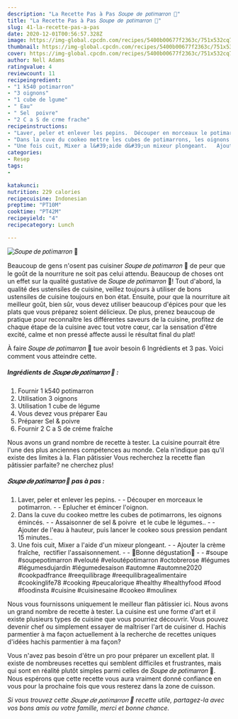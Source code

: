 ```yaml
---
description: "La Recette Pas à Pas 𝑆𝑜𝑢𝑝𝑒 𝑑𝑒 𝑝𝑜𝑡𝑖𝑚𝑎𝑟𝑟𝑜𝑛 🍁"
title: "La Recette Pas à Pas 𝑆𝑜𝑢𝑝𝑒 𝑑𝑒 𝑝𝑜𝑡𝑖𝑚𝑎𝑟𝑟𝑜𝑛 🍁"
slug: 41-la-recette-pas-a-pas
date: 2020-12-01T00:56:57.328Z
image: https://img-global.cpcdn.com/recipes/5400b00677f2363c/751x532cq70/𝑆𝑜𝑢𝑝𝑒-𝑑𝑒-𝑝𝑜𝑡𝑖𝑚𝑎𝑟𝑟𝑜𝑛-🍁-photo-principale-de-la-recette.jpg
thumbnail: https://img-global.cpcdn.com/recipes/5400b00677f2363c/751x532cq70/𝑆𝑜𝑢𝑝𝑒-𝑑𝑒-𝑝𝑜𝑡𝑖𝑚𝑎𝑟𝑟𝑜𝑛-🍁-photo-principale-de-la-recette.jpg
cover: https://img-global.cpcdn.com/recipes/5400b00677f2363c/751x532cq70/𝑆𝑜𝑢𝑝𝑒-𝑑𝑒-𝑝𝑜𝑡𝑖𝑚𝑎𝑟𝑟𝑜𝑛-🍁-photo-principale-de-la-recette.jpg
author: Nell Adams
ratingvalue: 4
reviewcount: 11
recipeingredient:
- "1 k540 potimarron"
- "3 oignons"
- "1 cube de lgume"
- " Eau"
- " Sel  poivre"
- "2 C a S de crme frache"
recipeinstructions:
- "Laver, peler et enlever les pepins.  Découper en morceaux le potimarron.  Eplucher et émincer l&#39;oignon."
- "Dans la cuve du cookeo mettre les cubes de potimarrons, les oignons émincés.  Assaisonner de sel &amp; poivre  et le cube le légumes..  Ajouter de l&#39;eau à hauteur, puis lancer le cookeo sous pression pendant 15 minutes.."
- "Une fois cuit, Mixer a l&#39;aide d&#39;un mixeur plongeant.   Ajouter la crème fraîche,  rectifier l&#39;assaisonnement.  🌸Bonne dégustation🌸  #soupe #soupepotimarron #velouté #veloutépotimarron #octobrerose #légumes #légumesdujardin #légumedesaison #automne #automne2020 #cookpadfrance #reequilibrage #reequilibragealimentaire #cookinglife78 #cooking #peucalorique #healthy #healthyfood #food #foodinsta #cuisine #cuisinesaine #cookeo #moulinex"
categories:
- Resep
tags:
- 

katakunci:  
nutrition: 229 calories
recipecuisine: Indonesian
preptime: "PT10M"
cooktime: "PT42M"
recipeyield: "4"
recipecategory: Lunch

---
```



![𝑆𝑜𝑢𝑝𝑒 𝑑𝑒 𝑝𝑜𝑡𝑖𝑚𝑎𝑟𝑟𝑜𝑛 🍁](https://img-global.cpcdn.com/recipes/5400b00677f2363c/751x532cq70/𝑆𝑜𝑢𝑝𝑒-𝑑𝑒-𝑝𝑜𝑡𝑖𝑚𝑎𝑟𝑟𝑜𝑛-🍁-photo-principale-de-la-recette.jpg)

Beaucoup de gens n'osent pas cuisiner 𝑆𝑜𝑢𝑝𝑒 𝑑𝑒 𝑝𝑜𝑡𝑖𝑚𝑎𝑟𝑟𝑜𝑛 🍁 de peur que le goût de la nourriture ne soit pas celui attendu. Beaucoup de choses ont un effet sur la qualité gustative de 𝑆𝑜𝑢𝑝𝑒 𝑑𝑒 𝑝𝑜𝑡𝑖𝑚𝑎𝑟𝑟𝑜𝑛 🍁! Tout d'abord, la qualité des ustensiles de cuisine, veillez toujours à utiliser de bons ustensiles de cuisine toujours en bon état. Ensuite, pour que la nourriture ait meilleur goût, bien sûr, vous devez utiliser beaucoup d'épices pour que les plats que vous préparez soient délicieux. De plus, prenez beaucoup de pratique pour reconnaître les différentes saveurs de la cuisine, profitez de chaque étape de la cuisine avec tout votre cœur, car la sensation d'être excité, calme et non pressé affecte aussi le résultat final du plat!

<!--inarticleads1-->

À faire 𝑆𝑜𝑢𝑝𝑒 𝑑𝑒 𝑝𝑜𝑡𝑖𝑚𝑎𝑟𝑟𝑜𝑛 🍁 tue avoir besoin 6 Ingrédients et 3 pas. Voici comment vous atteindre cette.

##### Ingrédients de 𝑆𝑜𝑢𝑝𝑒 𝑑𝑒 𝑝𝑜𝑡𝑖𝑚𝑎𝑟𝑟𝑜𝑛 🍁 :

1. Fournir 1 k540 potimarron
1. Utilisation 3 oignons
1. Utilisation 1 cube de légume
1. Vous devez vous préparer  Eau
1. Préparer  Sel &amp; poivre
1. Fournir 2 C a S de créme fraîche


Nous avons un grand nombre de recette à tester. La cuisine pourrait être l&#39;une des plus anciennes compétences au monde. Cela n&#39;indique pas qu&#39;il existe des limites à la. Flan pâtissier Vous recherchez la recette flan pâtissier parfaite? ne cherchez plus! 

<!--inarticleads2-->

##### 𝑆𝑜𝑢𝑝𝑒 𝑑𝑒 𝑝𝑜𝑡𝑖𝑚𝑎𝑟𝑟𝑜𝑛 🍁 pas à pas :

1. Laver, peler et enlever les pepins. -  - Découper en morceaux le potimarron. -  - Eplucher et émincer l&#39;oignon.
1. Dans la cuve du cookeo mettre les cubes de potimarrons, les oignons émincés. -  - Assaisonner de sel &amp; poivre  et le cube le légumes.. -  - Ajouter de l&#39;eau à hauteur, puis lancer le cookeo sous pression pendant 15 minutes..
1. Une fois cuit, Mixer a l&#39;aide d&#39;un mixeur plongeant.  -  - Ajouter la crème fraîche,  rectifier l&#39;assaisonnement. -  - 🌸Bonne dégustation🌸 -  - #soupe #soupepotimarron #velouté #veloutépotimarron #octobrerose #légumes #légumesdujardin #légumedesaison #automne #automne2020 #cookpadfrance #reequilibrage #reequilibragealimentaire #cookinglife78 #cooking #peucalorique #healthy #healthyfood #food #foodinsta #cuisine #cuisinesaine #cookeo #moulinex


Nous vous fournissons uniquement le meilleur flan pâtissier ici. Nous avons un grand nombre de recette à tester. La cuisine est une forme d&#39;art et il existe plusieurs types de cuisine que vous pourriez découvrir. Vous pouvez devenir chef ou simplement essayer de maîtriser l&#39;art de cuisiner d. Hachis parmentier à ma façon actuellement à la recherche de recettes uniques d&#39;idées hachis parmentier à ma façon? 

<!--inarticleads1-->

<p>
Vous n'avez pas besoin d'être un pro pour préparer un excellent plat. Il existe de nombreuses recettes qui semblent difficiles et frustrantes, mais qui sont en réalité plutôt simples parmi celles de 𝑆𝑜𝑢𝑝𝑒 𝑑𝑒 𝑝𝑜𝑡𝑖𝑚𝑎𝑟𝑟𝑜𝑛 🍁. Nous espérons que cette recette vous aura vraiment donné confiance en vous pour la prochaine fois que vous resterez dans la zone de cuisson.
</p>

<p>
<i>Si vous trouvez cette 𝑆𝑜𝑢𝑝𝑒 𝑑𝑒 𝑝𝑜𝑡𝑖𝑚𝑎𝑟𝑟𝑜𝑛 🍁 recette utile, partagez-la avec vos bons amis ou votre famille, merci et bonne chance.</i>
</p>
